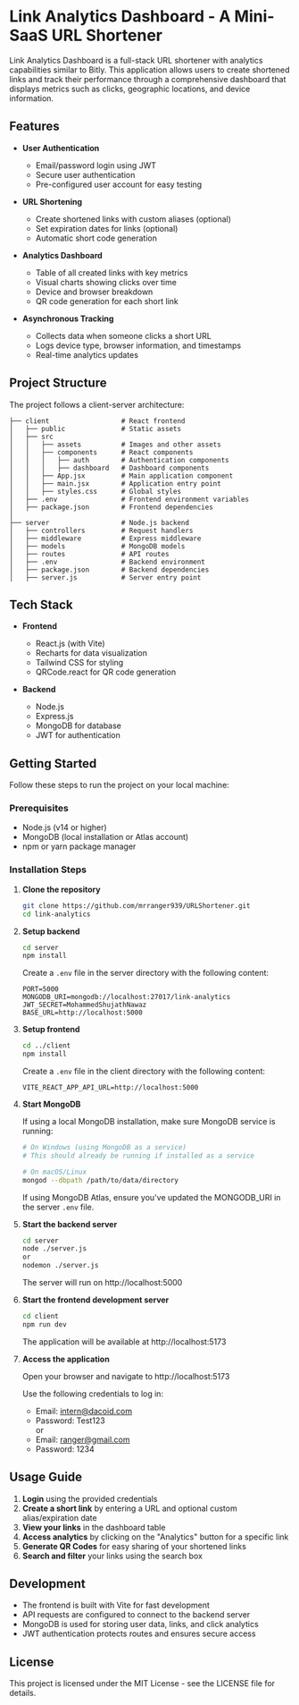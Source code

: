 # Link Analytics Dashboard - A Mini-SaaS URL Shortener

Link Analytics Dashboard is a full-stack URL shortener with analytics capabilities similar to Bitly. This application allows users to create shortened links and track their performance through a comprehensive dashboard that displays metrics such as clicks, geographic locations, and device information.

## Features

- **User Authentication**
  - Email/password login using JWT
  - Secure user authentication
  - Pre-configured user account for easy testing

- **URL Shortening**
  - Create shortened links with custom aliases (optional)
  - Set expiration dates for links (optional)
  - Automatic short code generation

- **Analytics Dashboard**
  - Table of all created links with key metrics
  - Visual charts showing clicks over time
  - Device and browser breakdown
  - QR code generation for each short link

- **Asynchronous Tracking**
  - Collects data when someone clicks a short URL
  - Logs device type, browser information, and timestamps
  - Real-time analytics updates

## Project Structure

The project follows a client-server architecture:

```
├── client                  # React frontend
│   ├── public              # Static assets
│   ├── src
│   │   ├── assets          # Images and other assets
│   │   ├── components      # React components
│   │   │   ├── auth        # Authentication components
│   │   │   ├── dashboard   # Dashboard components
│   │   ├── App.jsx         # Main application component
│   │   ├── main.jsx        # Application entry point
│   │   ├── styles.css      # Global styles
│   ├── .env                # Frontend environment variables
│   ├── package.json        # Frontend dependencies
│
├── server                  # Node.js backend
│   ├── controllers         # Request handlers
│   ├── middleware          # Express middleware
│   ├── models              # MongoDB models
│   ├── routes              # API routes
│   ├── .env                # Backend environment 
│   ├── package.json        # Backend dependencies
│   ├── server.js           # Server entry point
```

## Tech Stack

- **Frontend**
  - React.js (with Vite)
  - Recharts for data visualization
  - Tailwind CSS for styling
  - QRCode.react for QR code generation

- **Backend**
  - Node.js
  - Express.js
  - MongoDB for database
  - JWT for authentication

## Getting Started

Follow these steps to run the project on your local machine:

### Prerequisites

- Node.js (v14 or higher)
- MongoDB (local installation or Atlas account)
- npm or yarn package manager

### Installation Steps

1. **Clone the repository**

   ```bash
   git clone https://github.com/mrranger939/URLShortener.git
   cd link-analytics
   ```

2. **Setup backend**

   ```bash
   cd server
   npm install
   ```

   Create a `.env` file in the server directory with the following content:

   ```
   PORT=5000
   MONGODB_URI=mongodb://localhost:27017/link-analytics
   JWT_SECRET=MohammedShujathNawaz
   BASE_URL=http://localhost:5000
   ```

3. **Setup frontend**

   ```bash
   cd ../client
   npm install
   ```

   Create a `.env` file in the client directory with the following content:

   ```
   VITE_REACT_APP_API_URL=http://localhost:5000
   ```

4. **Start MongoDB**

   If using a local MongoDB installation, make sure MongoDB service is running:

   ```bash
   # On Windows (using MongoDB as a service)
   # This should already be running if installed as a service

   # On macOS/Linux
   mongod --dbpath /path/to/data/directory
   ```

   If using MongoDB Atlas, ensure you've updated the MONGODB_URI in the server `.env` file.

5. **Start the backend server**

   ```bash
   cd server
   node ./server.js
   or
   nodemon ./server.js
   ```

   The server will run on http://localhost:5000

6. **Start the frontend development server**

   ```bash
   cd client
   npm run dev
   ```

   The application will be available at http://localhost:5173

7. **Access the application**

   Open your browser and navigate to http://localhost:5173

   Use the following credentials to log in:
   - Email: intern@dacoid.com
   - Password: Test123  
   or
   - Email: ranger@gmail.com
   - Password: 1234  

## Usage Guide

1. **Login** using the provided credentials
2. **Create a short link** by entering a URL and optional custom alias/expiration date
3. **View your links** in the dashboard table
4. **Access analytics** by clicking on the "Analytics" button for a specific link
5. **Generate QR Codes** for easy sharing of your shortened links
6. **Search and filter** your links using the search box

## Development

- The frontend is built with Vite for fast development
- API requests are configured to connect to the backend server
- MongoDB is used for storing user data, links, and click analytics
- JWT authentication protects routes and ensures secure access

## License

This project is licensed under the MIT License - see the LICENSE file for details.